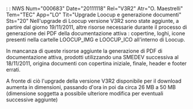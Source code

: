  :  : NWS Num="000683" Date="20111118" Rel="V3R2" Atr="O. Maestrelli" Tem="TEC" App="LO" Tit="Upgrade Loocup e generazione documenti" Sts="20"
Nell'upgrade di Loocup versione V3R2 sono state aggiunte, a partire dal giorno 19/11/2011, altre risorse necessarie durante il processo di generazione dei PDF della documentazione attiva : 
copertine, loghi, icone presenti nella cartelle LOOCUP_IMG e LOOCUP_ICO all'interno di Loocup.

In mancanza di queste risorse aggiunte la generazione di PDF di documentazione attiva, prodotti utilizzando una SMEDEV successiva al 18/11/2011, origina documenti con copertina iniziale, finale,
header e footer errati.

A fronte di ciò l'upgrade della versione V3R2 disponibile per il download aumenta in dimensioni, passando d'ora in poi da circa 26 MB a 50 MB (dimensione soggetta a possibile ulteriore modifica per eventuali successive aggiunte)

